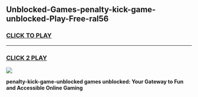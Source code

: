 
## Unblocked-Games-penalty-kick-game-unblocked-Play-Free-ral56
<h3>
<a href="https://premium76.site?title=penalty-kick-game-unblocked&ref=17A">CLICK TO PLAY</a></h3>
<hr>

<h3>
<a href="https://premium76.site?title=penalty-kick-game-unblocked&ref=17A">CLICK 2 PLAY</a>
  
</h3>

<a href="https://premium76.site?title=penalty-kick-game-unblocked&ref=17A"><img src="https://clearcache.store/games.png"></a>


**penalty-kick-game-unblocked games unblocked: Your Gateway to Fun and Accessible Online Gaming**
